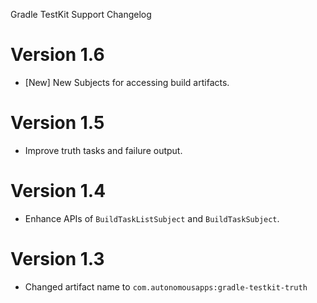 Gradle TestKit Support Changelog

# Version 1.6
* [New] New Subjects for accessing build artifacts.

# Version 1.5
* Improve truth tasks and failure output.

# Version 1.4
* Enhance APIs of `BuildTaskListSubject` and `BuildTaskSubject`.

# Version 1.3
* Changed artifact name to `com.autonomousapps:gradle-testkit-truth`
